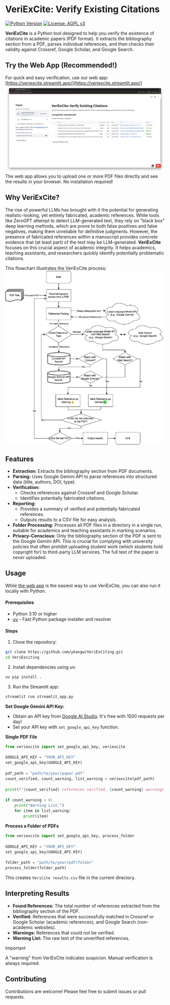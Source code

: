 # VeriExCite: Verify Existing Citations

[![Python Version](https://img.shields.io/badge/python-3.7+-blue.svg)](https://www.python.org/downloads/) [![License: AGPL v3](https://img.shields.io/badge/License-AGPL_v3-blue.svg)](https://www.gnu.org/licenses/agpl-3.0)

**VeriExCite** is a Python tool designed to help you verify the existence of citations in academic papers (PDF format). It extracts the bibliography section from a PDF, parses individual references, and then checks their validity against Crossref, Google Scholar, and Google Search.

## Try the Web App (Recommended!) 

For quick and easy verification, use our web app: [https://veriexcite.streamlit.app/](https://veriexcite.streamlit.app/) [![VeriExCite Web App Screenshot](images/streamlit_screenshot.png)](https://veriexcite.streamlit.app/) The web app allows you to upload one or more PDF files directly and see the results in your browser. No installation required!

## Why VeriExCite?

The rise of powerful LLMs has brought with it the potential for generating realistic-looking, yet entirely fabricated, academic references. While tools like ZeroGPT attempt to detect LLM-generated text, they rely on "black box" deep learning methods, which are prone to both false positives and false negatives, making them unreliable for definitive judgments. However, the presence of fabricated references within a manuscript provides *concrete* evidence that (at least part) of the text may be LLM-generated. **VeriExCite** focuses on this crucial aspect of academic integrity.  It helps academics, teaching assistants, and researchers quickly identify potentially problematic citations.

This flowchart illustrates the VeriExCite process: ![VeriExCite Flowchart](images/flowchart.drawio.png) 

## Features

*   **Extraction:** Extracts the bibliography section from PDF documents.
*   **Parsing:** Uses Google Gemini API to parse references into structured data (title, authors, DOI, type). 
*   **Verification:**
    *   Checks references against Crossref and Google Scholar.
    *   Identifies potentially fabricated citations.
*   **Reporting:**
    *   Provides a summary of verified and potentially fabricated references.
    *   Outputs results to a CSV file for easy analysis.
*  **Folder Processing:** Processes all PDF files in a directory in a single run, suitable for academics and teaching assistants in marking scenarios.
*  **Privacy-Conscious:** Only the bibliography section of the PDF is sent to the Google Gemini API. This is crucial for complying with university policies that often prohibit uploading student work (which students hold copyright for) to third-party LLM services. The full text of the paper *is never* uploaded.


## Usage

While [the web app](https://veriexcite.streamlit.app/) is the easiest way to use VeriExCite, you can also run it locally with Python.

#### Prerequisites
- Python 3.10 or higher
- [uv](https://github.com/astral-sh/uv) - Fast Python package installer and resolver

#### Steps

1. Clone the repository:
```bash
git clone https://github.com/ykangw/VeriExCiting.git
cd VeriExciting
```

2. Install dependencies using uv:
```bash
uv pip install .
```

3. Run the Streamlit app:
```bash
streamlit run streamlit_app.py 
```

**Set Google Gemini API Key:**

*   Obtain an API key from [Google AI Studio](https://ai.google.dev/aistudio). It's free with 1500 requests per day!
*   Set your API key with `set_google_api_key` function. 

**Single PDF File**

```python
from veriexcite import set_google_api_key, veriexcite

GOOGLE_API_KEY = "YOUR_API_KEY"
set_google_api_key(GOOGLE_API_KEY)

pdf_path = "path/to/your/paper.pdf"
count_verified, count_warning, list_warning = veriexcite(pdf_path)

print(f"{count_verified} references verified, {count_warning} warnings.")

if count_warning > 0:
    print("Warning List:")
    for item in list_warning:
        print(item)
```

**Process a Folder of PDFs**

```python
from veriexcite import set_google_api_key, process_folder

GOOGLE_API_KEY = "YOUR_API_KEY"
set_google_api_key(GOOGLE_API_KEY)

folder_path = "path/to/your/pdf/folder"
process_folder(folder_path)
```
This creates `VeriCite results.csv` file in the current directory.

## Interpreting Results

*   **Found References:** The total number of references extracted from the bibliography section of the PDF.
*   **Verified:** References that were successfully matched in Crossref or Google Scholar (academic references), and Google Search (non-academic websites).
*   **Warnings:** References that could *not* be verified. 
*   **Warning List:** The raw text of the unverified references. 

> [!IMPORTANT]
>
> A "warning" from VeriExCite indicates suspicion. Manual verification is always  required. 

## Contributing

Contributions are welcome! Please feel free to submit issues or pull requests.

